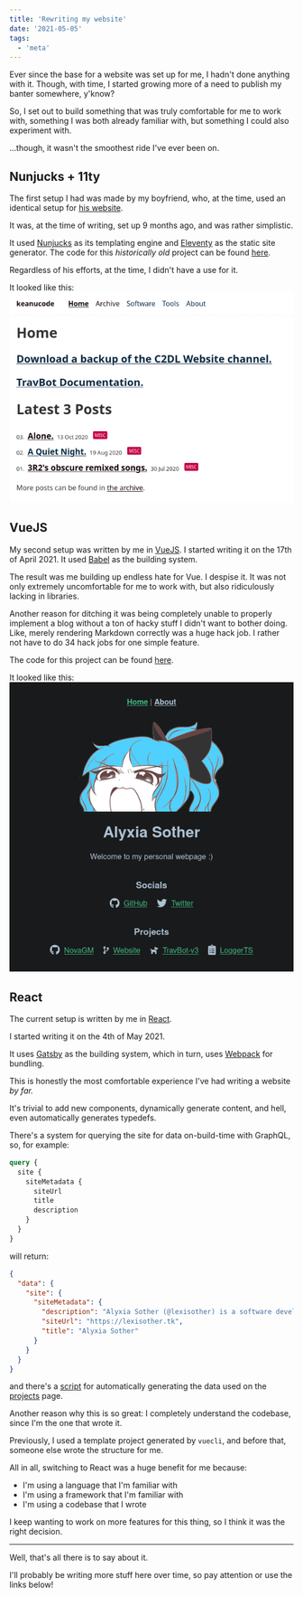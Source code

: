 ```yaml
---
title: 'Rewriting my website'
date: '2021-05-05'
tags:
  - 'meta'
---
```


Ever since the base for a website was set up for me, I hadn't done anything with it. Though, with time, I started growing more of a need to publish my banter somewhere, y'know?

So, I set out to build something that was truly comfortable for me to work with, something I was both already familiar with, but something I could also experiment with.

...though, it wasn't the smoothest ride I've ever been on.

## Nunjucks + 11ty

The first setup I had was made by my boyfriend, who, at the time, used an identical setup for [his website](https://keanucode.ml).

It was, at the time of writing, set up 9 months ago, and was rather simplistic.

It used [Nunjucks](https://mozilla.github.io/nunjucks/) as its templating engine and [Eleventy](https://www.11ty.dev/) as the static site generator. The code for this *historically old* project can be found [here](https://github.com/lexisother/lexisother.tk/tree/9e1c61885a2df7b5c2b92cf1423e9bc5cb0db4c6).

Regardless of his efforts, at the time, I didn't have a use for it.

It looked like this:
![Old Nunjucks site](Keanu-old.png)

## VueJS

My second setup was written by me in [VueJS](https://vuejs.org). I started writing it on the 17th of April 2021. It used [Babel](https://babeljs.io) as the building system.

The result was me building up endless hate for Vue. I despise it. It was not only extremely uncomfortable for me to work with, but also ridiculously lacking in libraries.

Another reason for ditching it was being completely unable to properly implement a blog without a ton of hacky stuff I didn't want to bother doing. Like, merely rendering Markdown correctly was a huge hack job. I rather not have to do 34 hack jobs for one simple feature.

The code for this project can be found [here](https://github.com/NovaGM/lexisother.tk/tree/be5acd103bec0726656e8e5cf86b7a9101725ba8).

It looked like this:
![Old Vue site](vueold.png)

## React

The current setup is written by me in [React](https://reactjs.org).

I started writing it on the 4th of May 2021.

It uses [Gatsby](https://gatsbyjs.com) as the building system, which in turn, uses [Webpack](https://webpack.js.org) for bundling.

This is honestly the most comfortable experience I've had writing a website *by far.*

It's trivial to add new components, dynamically generate content, and hell, even automatically generates typedefs.

There's a system for querying the site for data on-build-time with GraphQL, so, for example:
```graphql
query {
  site {
    siteMetadata {
      siteUrl
      title
      description
    }
  }
}
```
will return:
```JSON
{
  "data": {
    "site": {
      "siteMetadata": {
        "description": "Alyxia Sother (@lexisother) is a software developer.",
        "siteUrl": "https://lexisother.tk",
        "title": "Alyxia Sother"
      }
    }
  }
}
```

and there's a [script](https://github.com/lexisother/lexisother.tk/tree/master/pullExternalData.js) for automatically generating the data used on the [projects](/projects) page.

Another reason why this is so great: I completely understand the codebase, since I'm the one that wrote it.

Previously, I used a template project generated by `vuecli`, and before that, someone else wrote the structure for me.

All in all, switching to React was a huge benefit for me because:
- I'm using a language that I'm familiar with
- I'm using a framework that I'm familiar with
- I'm using a codebase that I wrote

I keep wanting to work on more features for this thing, so I think it was the right decision.

---

Well, that's all there is to say about it.

I'll probably be writing more stuff here over time, so pay attention or use the links below!